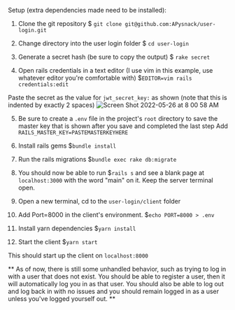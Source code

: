 Setup (extra dependencies made need to be installed):

1. Clone the git repository
$ `git clone git@github.com:APysnack/user-login.git`

2. Change directory into the user login folder
$ `cd user-login`

3. Generate a secret hash (be sure to copy the output)
$ `rake secret`

4. Open rails credentials in a text editor (I use vim in this example, use whatever editor you're comfortable with)
$`EDITOR=vim rails credentials:edit`

Paste the secret as the value for `jwt_secret_key:` as shown (note that this is indented by exactly 2 spaces)
![Screen Shot 2022-05-26 at 8 00 58 AM](https://user-images.githubusercontent.com/60242065/170485214-06045ad6-0ec4-4ab7-aa7d-24ab0174d120.png)

5. Be sure to create a `.env` file in the project's `root` directory to save the master key that is shown after you save and completed the last step
Add `RAILS_MASTER_KEY=PASTEMASTERKEYHERE`

6. Install rails gems
$`bundle install`

7. Run the rails migrations
$`bundle exec rake db:migrate`

8. You should now be able to run $`rails s` and see a blank page at `localhost:3000` with the word "main" on it. Keep the server terminal open. 

9. Open a new terminal, cd to the `user-login/client` folder

10. Add Port=8000 in the client's environment. 
$`echo PORT=8000 > .env`

11. Install yarn dependencies
$`yarn install`

12. Start the client
$`yarn start`

This should start up the client on `localhost:8000`


** As of now, there is still some unhandled behavior, such as trying to log in with a user that does not exist. You should be able to register a user, then it will automatically log you in as that user. You should also be able to log out and log back in with no issues and you should remain logged in as a user unless you've logged yourself out. **
